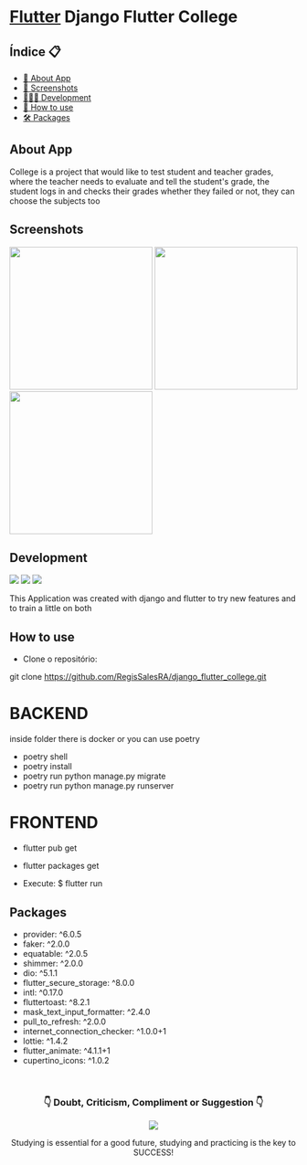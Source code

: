 # [Flutter][] Django Flutter College

[Flutter]: https://docs.flutter.dev/

<h2>Índice 📋</h2>

   <p>
   
   - [📖 About App](#About-App)
   - [📱 Screenshots](#Screenshots)
   - [👨🏽‍💻 Development](#Development)
   - [📲 How to use](#How-to-use)
   - [🛠 Packages](#Packages)
  
   </p>

<h2>About App</h2>

<p>
College is a project that would like to test student and teacher grades, where the teacher needs to evaluate and tell the student's grade, the student logs in and checks their grades whether they failed or not, they can choose the subjects too
</p>

<h2>Screenshots</h2>

<img src="https://github.com/RegisSalesRA/django_flutter_college/blob/master/client_flutter/assets/readme/login.png" width="250"> <img src="https://github.com/RegisSalesRA/django_flutter_college/blob/master/client_flutter/assets/readme/home.png" width="250"> <img src="https://github.com/RegisSalesRA/django_flutter_college/blob/master/client_flutter/assets/readme/signup.png" width="250"> 

<p>
</p>

<h2>Development</h2>

<img src="https://img.shields.io/badge/Flutter Version-3.3.2-blue"> <img src="https://img.shields.io/badge/Dart Version-2.18.1-blueviolet"> <img src="https://img.shields.io/badge/JDK version-11.0.16-yellowgreen">
 
<p>

This Application was created with django and flutter to try new features and to train a little on both
</p>


<h2>How to use</h2>
<p>


- Clone o repositório:

git clone  https://github.com/RegisSalesRA/django_flutter_college.git

# BACKEND

inside folder there is docker or you can use poetry

- poetry shell
- poetry install
- poetry run python manage.py migrate
- poetry run python manage.py runserver

# FRONTEND

- flutter pub get
- flutter packages get

- Execute:
$ flutter run
 

</p>
 
<p>
<h2>Packages</h2>
<p>

-  provider: ^6.0.5
-  faker: ^2.0.0
-  equatable: ^2.0.5
-  shimmer: ^2.0.0
-  dio: ^5.1.1
-  flutter_secure_storage: ^8.0.0
-  intl: ^0.17.0
-  fluttertoast: ^8.2.1
-  mask_text_input_formatter: ^2.4.0 
-  pull_to_refresh: ^2.0.0
-  internet_connection_checker: ^1.0.0+1
-  lottie: ^1.4.2
-  flutter_animate: ^4.1.1+1
-  cupertino_icons: ^1.0.2

</br>

<p align="center">
<h3 align="center">👇 Doubt, Criticism, Compliment or Suggestion 👇</h3> 
  </p>
  <p align="center">
  <a href="https://www.linkedin.com/in/regisrommel/" target="_blank"><img src="https://img.shields.io/badge/-LinkedIn-%230077B5?style=for-the-badge&logo=linkedin&logoColor=white" target="_blank">
  </a> 
</p>
<p align="center">
Studying is essential for a good future, studying and practicing is the key to SUCCESS!
</p>
